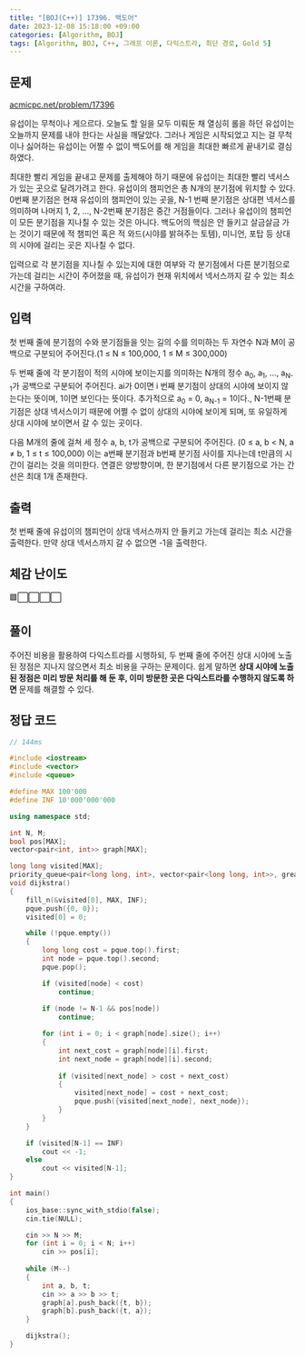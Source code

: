 ```yaml
---
title: "[BOJ(C++)] 17396. 백도어"
date: 2023-12-08 15:18:00 +09:00
categories: [Algorithm, BOJ]
tags: [Algorithm, BOJ, C++, 그래프 이론, 다익스트라, 최단 경로, Gold 5]
---
```

## **문제**
[acmicpc.net/problem/17396](https://www.acmicpc.net/problem/17396)
<br>

유섭이는 무척이나 게으르다. 오늘도 할 일을 모두 미뤄둔 채 열심히 롤을 하던 유섭이는 오늘까지 문제를 내야 한다는 사실을 깨달았다. 그러나 게임은 시작되었고 지는 걸 무척이나 싫어하는 유섭이는 어쩔 수 없이 백도어를 해 게임을 최대한 빠르게 끝내기로 결심하였다.

최대한 빨리 게임을 끝내고 문제를 출제해야 하기 때문에 유섭이는 최대한 빨리 넥서스가 있는 곳으로 달려가려고 한다. 유섭이의 챔피언은 총 N개의 분기점에 위치할 수 있다. 0번째 분기점은 현재 유섭이의 챔피언이 있는 곳을, N-1 번째 분기점은 상대편 넥서스를 의미하며 나머지 1, 2, ..., N-2번째 분기점은 중간 거점들이다. 그러나 유섭이의 챔피언이 모든 분기점을 지나칠 수 있는 것은 아니다. 백도어의 핵심은 안 들키고 살금살금 가는 것이기 때문에 적 챔피언 혹은 적 와드(시야를 밝혀주는 토템), 미니언, 포탑 등 상대의 시야에 걸리는 곳은 지나칠 수 없다.

입력으로 각 분기점을 지나칠 수 있는지에 대한 여부와 각 분기점에서 다른 분기점으로 가는데 걸리는 시간이 주어졌을 때, 유섭이가 현재 위치에서 넥서스까지 갈 수 있는 최소 시간을 구하여라.
<br>

## **입력**
첫 번째 줄에 분기점의 수와 분기점들을 잇는 길의 수를 의미하는 두 자연수 N과 M이 공백으로 구분되어 주어진다.(1 ≤ N ≤ 100,000, 1 ≤ M ≤ 300,000)

두 번째 줄에 각 분기점이 적의 시야에 보이는지를 의미하는 N개의 정수 a<sub>0</sub>, a<sub>1</sub>, ..., a<sub>N-1</sub>가 공백으로 구분되어 주어진다. ai가 0이면 i 번째 분기점이 상대의 시야에 보이지 않는다는 뜻이며, 1이면 보인다는 뜻이다. 추가적으로 a<sub>0</sub> = 0, a<sub>N-1</sub> = 1이다., N-1번째 분기점은 상대 넥서스이기 때문에 어쩔 수 없이 상대의 시야에 보이게 되며, 또 유일하게 상대 시야에 보이면서 갈 수 있는 곳이다.

다음 M개의 줄에 걸쳐 세 정수 a, b, t가 공백으로 구분되어 주어진다. (0 ≤ a, b < N, a ≠ b, 1 ≤ t ≤ 100,000) 이는 a번째 분기점과 b번째 분기점 사이를 지나는데 t만큼의 시간이 걸리는 것을 의미한다. 연결은 양방향이며, 한 분기점에서 다른 분기점으로 가는 간선은 최대 1개 존재한다.
<br>

## **출력**
첫 번째 줄에 유섭이의 챔피언이 상대 넥서스까지 안 들키고 가는데 걸리는 최소 시간을 출력한다. 만약 상대 넥서스까지 갈 수 없으면 -1을 출력한다.
<br>

## **체감 난이도**
🟩⬜⬜⬜⬜
<br>

## **풀이**
주어진 비용을 활용하여 다익스트라를 시행하되, 두 번째 줄에 주어진 상대 시야에 노출된 정점은 지나지 않으면서 최소 비용을 구하는 문제이다. 쉽게 말하면 **상대 시야에 노출된 정점은 미리 방문 처리를 해 둔 후, 이미 방문한 곳은 다익스트라를 수행하지 않도록 하면** 문제를 해결할 수 있다.
<br>

## **정답 코드**
```c++
// 144ms

#include <iostream>
#include <vector>
#include <queue>

#define MAX 100'000
#define INF 10'000'000'000

using namespace std;

int N, M;
bool pos[MAX];
vector<pair<int, int>> graph[MAX];

long long visited[MAX];
priority_queue<pair<long long, int>, vector<pair<long long, int>>, greater<pair<long long, int>>> pque;
void dijkstra()
{
    fill_n(&visited[0], MAX, INF);
    pque.push({0, 0});
    visited[0] = 0;

    while (!pque.empty())
    {
        long long cost = pque.top().first;
        int node = pque.top().second;
        pque.pop();

        if (visited[node] < cost)
            continue;
        
        if (node != N-1 && pos[node])
            continue;

        for (int i = 0; i < graph[node].size(); i++)
        {
            int next_cost = graph[node][i].first;
            int next_node = graph[node][i].second;
            
            if (visited[next_node] > cost + next_cost)
            {
                visited[next_node] = cost + next_cost;
                pque.push({visited[next_node], next_node});
            }
        }
    }

    if (visited[N-1] == INF)
        cout << -1;
    else
        cout << visited[N-1];
}

int main()
{
    ios_base::sync_with_stdio(false);
    cin.tie(NULL);

    cin >> N >> M;
    for (int i = 0; i < N; i++)
        cin >> pos[i];
    
    while (M--)
    {
        int a, b, t;
        cin >> a >> b >> t;
        graph[a].push_back({t, b});
        graph[b].push_back({t, a});
    }

    dijkstra();
}
```